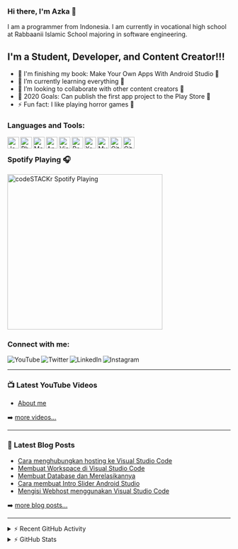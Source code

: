 ### Hi there, I'm Azka 👋

I am a programmer from Indonesia. I am currently in vocational high school at Rabbaanii Islamic School majoring in software engineering.

## I'm a Student, Developer, and Content Creator!!!

- 🔭 I'm finishing my book: Make Your Own Apps With Android Studio 📖
- 🌱 I’m currently learning everything 🤣
- 👯 I’m looking to collaborate with other content creators 💪
- 🥅 2020 Goals: Can publish the first app project to the Play Store 📱
- ⚡ Fun fact: I like playing horror games 👻

### Languages and Tools:

<img align="left" alt="Java" width="26px" src="https://bit.ly/3lcXkNa" />
<img align="left" alt="Php" width="26px" src="https://bit.ly/39qTVb5" />
<img align="left" alt="MarkDown" width="26px" src="https://bit.ly/3o5ETf3" />
<img align="left" alt="Android Studio" width="26px" src="https://bit.ly/3o9aooq" />
<img align="left" alt="Visual Studio Code" width="26px" src="https://bit.ly/2Jk9wym" />
<img align="left" alt="Postman" width="26px" src="https://bit.ly/3lmQswG" />
<img align="left" alt="Xampp" width="26px" src="https://bit.ly/3q7yUZ4" />
<img align="left" alt="MySQL" width="26px" src="https://bit.ly/3qlkx3A" />
<img align="left" alt="Git" width="26px" src="https://bit.ly/33rdvAo" />
<img align="left" alt="GitHub" width="26px" src="https://bit.ly/3oaHLYh" />

<br />


### Spotify Playing 🎧

[<img src="https://now-playing-codestackr.vercel.app/api/spotify-playing" alt="codeSTACKr Spotify Playing" width="350" />](https://streamradioku.000webhostapp.com/)

### Connect with me:

[<img align="left" alt="YouTube" src="https://img.shields.io/badge/-Azka%20Yasakha-red?style=flat&logo=youtube&logoColor=white" />][youtube]
[<img align="left" alt="Twitter" src="https://img.shields.io/badge/-azkayasakh-blue?style=flat&logo=twitter&logoColor=white" />][twitter]
[<img align="left" alt="LinkedIn" src="https://img.shields.io/badge/-Azka%20Yasakha-blue?style=flat&logo=linkedin&logoColor=white" />][linkedin]
[<img align="left" alt="Instagram" src="https://img.shields.io/badge/-azkayasakha-red?style=flat&logo=Instagram&logoColor=white" />][instagram]

<br />

---

### 📺 Latest YouTube Videos

<!-- YOUTUBE:START -->
- [About me](https://youtu.be/AFUzHybRyt0)

<!-- YOUTUBE:END -->

➡️ [more videos...](https://youtube.com/azkayasakha)

---

### 📕 Latest Blog Posts

<!-- BLOG-POST-LIST:START -->
- [Cara menghubungkan hosting ke Visual Studio Code](https://codexcoding.wordpress.com/2020/08/06/cara-menghubungkan-hosting-ke-visual-studio-code/)
- [Membuat Workspace di Visual Studio Code](https://codexcoding.wordpress.com/2020/08/05/membuat-workspace-di-visual-studio-code/)
- [Membuat Database dan Merelasikannya](https://codexcoding.wordpress.com/2020/08/04/membuat-database-dan-merelasikannya/)
- [Cara membuat Intro Slider Android Studio](https://codexcoding.wordpress.com/2020/02/19/cara-membuat-intro-slider-android-studio/)
- [Mengisi Webhost menggunakan Visual Studio Code](https://codexcoding.wordpress.com/2020/02/17/mengisi-webhost-menggunakan-visual-studio-code/)
<!-- BLOG-POST-LIST:END -->

➡️ [more blog posts...](https://codexcoding.wordpress.com/)

---

<details>
  <summary>⚡ Recent GitHub Activity</summary>
  
<!--START_SECTION:activity-->

1. 💪 Create a second [github](https://github.com/mobiledevidn) account for learning.
<!--END_SECTION:activity-->

</details>

<details>
  <summary>⚡ GitHub Stats</summary>
  
[![Azka's github stats](https://github-readme-stats.vercel.app/api?username=azkayasakha&show_icons=true&hide_border=true")](https://github.com/anuraghazra/github-readme-stats)

[![Top Langs](https://github-readme-stats.vercel.app/api/top-langs/?username=azkayasakha&layout=compact)](https://github.com/anuraghazra/github-readme-stats)

[![willianrod's wakatime stats](https://github-readme-stats.vercel.app/api/wakatime?username=azkayasakha)](https://github.com/anuraghazra/github-readme-stats)

</details>

[twitter]: https://twitter.com/azkayasakh
[youtube]: https://youtube.com/azkayasakha
[instagram]: https://instagram.com/azkayasakha
[linkedin]: https://linkedin.com/in/azka-yasakha
